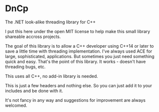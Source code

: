 # DnCp
The .NET look-alike threading library for C++

I put this here under the open MIT license to help make this small library shareable accross projects.

The goal of this library is to allow a C++ developer using C++14 or later to save a little time with
threading implementation.  I've always used ACE for large, sophisticated, applications.  But sometimes 
you just need something quick and easy.  That's the point of this library.  It works - doesn't have
threading bugs, etc.

This uses all C++, no add-in library is needed.   

This is just a few headers and nothing else.  So you can just add it to your includes and be done with it.

It's not fancy in any way and suggestions for improvement are always welcomed.

